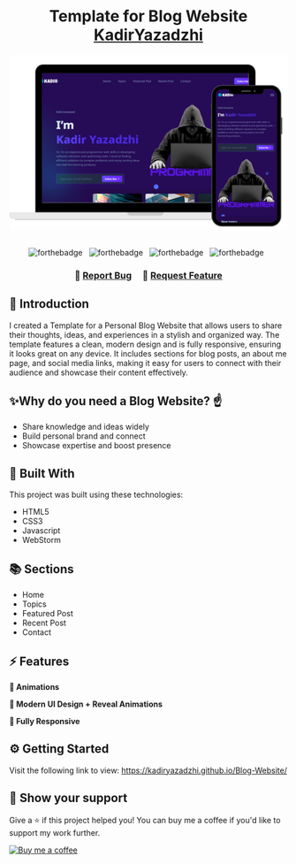 <h1 align="center">
  Template for Blog Website<br/>
  <a href="https://kadiryazadzhi.github.io/portfolio/" target="_blank">KadirYazadzhi</a>
</h1>
<div align="center">
  <img alt="Demo" src="preview-image-blog-website.png" />
</div>

<br/>

<center>

<div align="center">
  
![forthebadge](https://img.shields.io/badge/HTML5-E34F26?style=for-the-badge&logo=html5&logoColor=white) &nbsp;
![forthebadge](https://img.shields.io/badge/CSS3-1572B6?style=for-the-badge&logo=css3&logoColor=white) &nbsp;
![forthebadge](https://img.shields.io/badge/JavaScript-F7DF1E?style=for-the-badge&logo=javascript&logoColor=black) &nbsp;
![forthebadge](https://img.shields.io/badge/WebStorm-000000?style=for-the-badge&logo=WebStorm&logoColor=white) &nbsp;

</div>


</center>

<h3 align="center">
    🔹
    <a href="https://kadiryazadzhi.github.io/portfolio/index.html#contact">Report Bug</a> &nbsp; &nbsp;
    🔹
    <a href="https://kadiryazadzhi.github.io/portfolio/index.html#contact">Request Feature</a>
</h3>

## 📖 Introduction
I created a Template for a Personal Blog Website that allows users to share their thoughts, ideas, and experiences in a stylish and organized way. The template features a clean, modern design and is fully responsive, ensuring it looks great on any device. It includes sections for blog posts, an about me page, and social media links, making it easy for users to connect with their audience and showcase their content effectively.


## ✨Why do you need a Blog Website? ☝️

- Share knowledge and ideas widely
- Build personal brand and connect
- Showcase expertise and boost presence


## 🔨 Built With
This project was built using these technologies:
- HTML5
- CSS3
- Javascript
- WebStorm


## 📚 Sections
- Home
- Topics
- Featured Post
- Recent Post
- Contact


## ⚡ Features
**📖 Animations** <br>

**🎨 Modern UI Design + Reveal Animations** <br>

**📱 Fully Responsive** <br>


## ⚙️ Getting Started
Visit the following link to view: https://kadiryazadzhi.github.io/Blog-Website/


## 🙏 Show your support
Give a ⭐️ if this project helped you! You can buy me a coffee if you'd like to support my work further.

<a href="https://www.buymeacoffee.com/kadiryazadzhi" rel="nofollow">
<img src="https://img.buymeacoffee.com/button-api/?text=Buy me a coffee&amp;emoji=☕&amp;slug=kadiryazadzhi&amp;button_colour=FFDD00&amp;font_colour=ffffff&amp;font_family=Cookie&amp;outline_colour=000000&amp;coffee_colour=FFDD00" alt="Buy me a coffee" style="max-width:100%;">
  </a>
